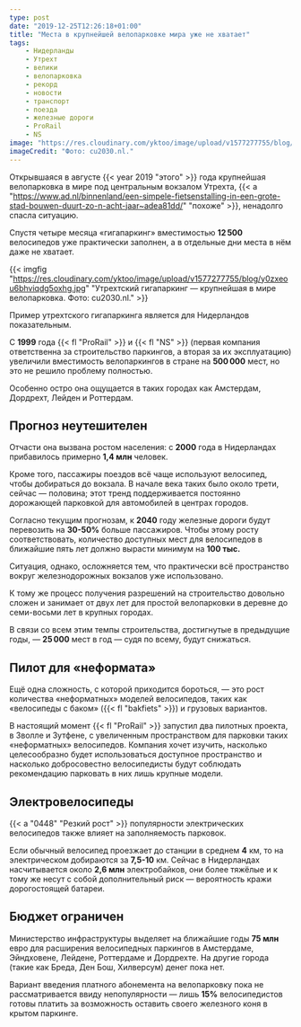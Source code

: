 ```yaml
---
type: post
date: "2019-12-25T12:26:18+01:00"
title: "Места в крупнейшей велопарковке мира уже не хватает"
tags:
    - Нидерланды
    - Утрехт
    - велики
    - велопарковка
    - рекорд
    - новости
    - транспорт
    - поезда
    - железные дороги
    - ProRail
    - NS
image: "https://res.cloudinary.com/yktoo/image/upload/v1577277755/blog/y0zxeou6bhviqdg5oxhg.jpg"
imageCredit: "Фото: cu2030.nl."
---
```


Открывшаяся в августе {{< year 2019 "этого" >}} года крупнейшая велопарковка в мире под центральным вокзалом Утрехта, {{< a "https://www.ad.nl/binnenland/een-simpele-fietsenstalling-in-een-grote-stad-bouwen-duurt-zo-n-acht-jaar~adea81dd/" "похоже" >}}, ненадолго спасла ситуацию.

Спустя четыре месяца «гигапаркинг» вместимостью **12 500** велосипедов уже практически заполнен, а в отдельные дни места в нём даже не хватает.

<!--more-->

{{< imgfig "https://res.cloudinary.com/yktoo/image/upload/v1577277755/blog/y0zxeou6bhviqdg5oxhg.jpg" "Утрехтский гигапаркинг — крупнейшая в мире велопарковка. Фото: cu2030.nl." >}}

Пример утрехтского гигапаркинга является для Нидерландов показательным.

С **1999** года {{< fl "ProRail" >}} и {{< fl "NS" >}} (первая компания ответственна за строительство паркингов, а вторая за их эксплуатацию) увеличили вместимость велопаркингов в стране на **500 000** мест, но это не решило проблему полностью.

Особенно остро она ощущается в таких городах как Амстердам, Дордрехт, Лейден и Роттердам.

## Прогноз неутешителен

Отчасти она вызвана ростом населения: с **2000** года в Нидерландах прибавилось примерно **1,4 млн** человек.

Кроме того, пассажиры поездов всё чаще используют велосипед, чтобы добираться до вокзала. В начале века таких было около трети, сейчас — половина; этот тренд поддерживается постоянно дорожающей парковкой для автомобилей в центрах городов.

Согласно текущим прогнозам, к **2040** году железные дороги будут перевозить на **30-50%** больше пассажиров. Чтобы этому росту соответствовать, количество доступных мест для велосипедов в ближайшие пять лет должно вырасти минимум на **100 тыс.**

Ситуация, однако, осложняется тем, что практически всё пространство вокруг железнодорожных вокзалов уже использовано.

К тому же процесс получения разрешений на строительство довольно сложен и занимает от двух лет для простой велопарковки в деревне до семи-восьми лет в крупных городах.

В связи со всем этим темпы строительства, достигнутые в предыдущие годы, — **25 000** мест в год — судя по всему, будут снижаться.

## Пилот для «неформата»

Ещё одна сложность, с которой приходится бороться, — это рост количества «неформатных» моделей велосипедов, таких как «велосипеды с баком» ({{< fl "bakfiets" >}}) и грузовых вариантов.

В настоящий момент {{< fl "ProRail" >}} запустил два пилотных проекта, в Зволле и Зутфене, с увеличенным пространством для парковки таких «неформатных» велосипедов. Компания хочет изучить, насколько целесообразно будет использоваться доступное пространство и насколько добросовестно велосипедисты будут соблюдать рекомендацию парковать в них лишь крупные модели.

## Электровелосипеды

{{< a "0448" "Резкий рост" >}} популярности электрических велосипедов также влияет на заполняемость парковок.

Если обычный велосипед проезжает до станции в среднем **4** км, то на электрическом добираются за **7,5-10** км. Сейчас в Нидерландах насчитывается около **2,6 млн** электробайков, они более тяжёлые и к тому же несут с собой дополнительный риск — вероятность кражи дорогостоящей батареи.

## Бюджет ограничен

Министерство инфраструктуры выделяет на ближайшие годы **75 млн** евро для расширения велосипедных паркингов в Амстердаме, Эйндховене, Лейдене, Роттердаме и Дордрехте. На другие города (такие как Бреда, Ден Бош, Хилверсум) денег пока нет.

Вариант введения платного абонемента на велопарковку пока не рассматривается ввиду непопулярности — лишь **15%** велосипедистов готовы платить за возможность оставить своего железного коня в крытом паркинге.